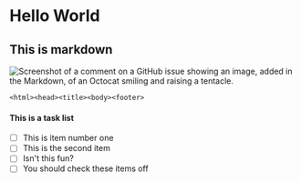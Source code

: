 # Hello World
## This is markdown

![Screenshot of a comment on a GitHub issue showing an image, added in the Markdown, of an Octocat smiling and raising a tentacle.](https://myoctocat.com/assets/images/base-octocat.svg)

```
<html><head><title><body><footer>
```

#### This is a task list
- [ ] This is item number one
- [ ] This is the second item
- [ ] Isn't this fun?
- [ ] You should check these items off

